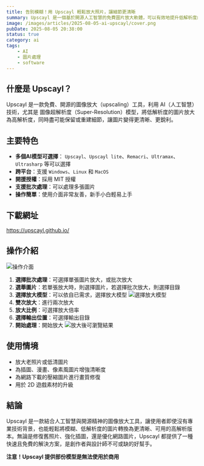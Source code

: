 ```yaml
---
title: 告別模糊！用 Upscayl 輕鬆放大照片，讓細節更清晰
summary: Upscayl 是一個基於開源人工智慧的免費圖片放大軟體，可以有效地提升低解析度的圖片品質。它支援 Linux、Windows 和 macOS 平台，並能將照片放大到超越原始畫質的程度。
image: /images/articles/2025-08-05-ai-upscayl/cover.png
pubDate: 2025-08-05 20:38:00
status: true
category: ai
tags:
    - AI
    - 圖片處理
    - software
---
```


## 什麼是 Upscayl？

Upscayl 是一款免費、開源的圖像放大（upscaling）工具，利用 AI（人工智慧）技術，尤其是 圖像超解析度（Super-Resolution）模型，將低解析度的圖片放大為高解析度，同時盡可能保留或重建細節，讓圖片變得更清晰、更銳利。

## 主要特色

- **多個AI模型可選擇**： `Upscayl`、`Upscayl lite`、`Remacri`、`Ultramax`、`Ultrasharp` 等可以選擇
- **跨平台**：支援 `Windows`、`Linux` 和 `MacOS`
- **開援授權**：採用 MIT 授權
- **支援批次處理**：可以處理多張圖片
- **操作簡單**：使用介面非常友善，新手小白輕易上手

## 下載網址

https://upscayl.github.io/


## 操作介紹

![操作介面](/images/articles/2025-08-05-ai-upscayl/Upscayl-01.png)

1. **選擇批次處理**：可選擇單張圖片放大，或批次放大
2. **選舉圖片**：若單張放大時，則選擇圖片，若選擇批次放大，則選擇目錄
3. **選擇放大模型**：可以依自已需求，選擇放大模型 ![選擇放大模型](/images/articles/2025-08-05-ai-upscayl/Upscayl-02.png)
4. **雙次放大**：進行兩次放大
5. **放大比例**：可選擇放大倍率
6. **選擇輸出位置**：可選擇輸出目錄
7. **開始處理**：開始放大 ![放大後可瀏覽結果](/images/articles/2025-08-05-ai-upscayl/Upscayl-03.png)

## 使用情境

- 放大老照片或低清圖片
- 為插圖、漫畫、像素風圖片增強清晰度
- 為網路下載的壓縮圖片進行畫質修復
- 用於 2D 遊戲素材的升級

## 結論

Upscayl 是一款結合人工智慧與開源精神的圖像放大工具，讓使用者即使沒有專業技術背景，也能輕鬆將模糊、低解析度的圖片轉換為更清晰、可用的高解析版本。無論是修復舊照片、強化插圖，還是優化網路圖片，Upscayl 都提供了一種快速且免費的解決方案，是創作者與設計師不可或缺的好幫手。

**注意！Upscayl 提供部份模型是無法使用於商用**
